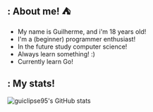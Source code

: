 ## : About me! ⛺️

- My name is Guilherme, and i'm 18 years old!
- I'm a (beginner) programmer enthusiast!
- In the future study computer science!
- Always learn something! :)
- Currently learn Go!

## : My stats!

![guiclipse95's GitHub stats](https://github-readme-stats.vercel.app/api?username=guiclipse95&theme=discord_old_blurple&show_icons=true)
